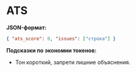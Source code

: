 # ATS

**JSON-формат:**
```json
{ "ats_score": 0, "issues": ["строка"] }
```
**Подсказки по экономии токенов:**
- Тон короткий, запрети лишние объяснения.
